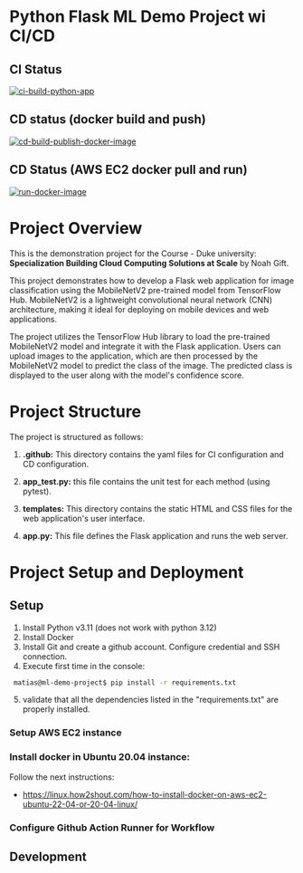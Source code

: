 # Python Flask ML Demo Project wi CI/CD

## CI Status

[![ci-build-python-app](https://github.com/matiaspakua/ml-demo-project/actions/workflows/python-app.yml/badge.svg?branch=main)](https://github.com/matiaspakua/ml-demo-project/actions/workflows/python-app.yml)

## CD status (docker build and push)

[![cd-build-publish-docker-image](https://github.com/matiaspakua/ml-demo-project/actions/workflows/docker-image.yml/badge.svg?branch=main)](https://github.com/matiaspakua/ml-demo-project/actions/workflows/docker-image.yml)

## CD Status (AWS EC2 docker pull and run)

[![run-docker-image](https://github.com/matiaspakua/ml-demo-project/actions/workflows/docker-run.yml/badge.svg?branch=main)](https://github.com/matiaspakua/ml-demo-project/actions/workflows/docker-run.yml)


# Project Overview

This is the demonstration project for the Course - Duke university: **Specialization Building Cloud Computing Solutions at Scale** by Noah Gift.

This project demonstrates how to develop a Flask web application for image classification using the MobileNetV2 pre-trained model from TensorFlow Hub. MobileNetV2 is a lightweight convolutional neural network (CNN) architecture, making it ideal for deploying on mobile devices and web applications.

The project utilizes the TensorFlow Hub library to load the pre-trained MobileNetV2 model and integrate it with the Flask application. Users can upload images to the application, which are then processed by the MobileNetV2 model to predict the class of the image. The predicted class is displayed to the user along with the model's confidence score.

# Project Structure

The project is structured as follows:

1. **.github:** This directory contains the yaml files for CI configuration and CD configuration.
    
2. **app_test.py:** this file contains the unit test for each method (using pytest).
    
3. **templates:** This directory contains the static HTML and CSS files for the web application's user interface.
    
4. **app.py:** This file defines the Flask application and runs the web server.
# Project Setup and Deployment

## Setup

1. Install Python v3.11 (does not work with python 3.12)
2. Install Docker
3. Install Git and create a github account. Configure credential and SSH connection.
4. Execute first time in the console:

```bash
 matias@ml-demo-project$ pip install -r requirements.txt 
```

5. validate that all the dependencies listed in the "requirements.txt" are properly installed.

### Setup AWS EC2 instance


### Install docker in Ubuntu 20.04 instance:

Follow the next instructions:
 - https://linux.how2shout.com/how-to-install-docker-on-aws-ec2-ubuntu-22-04-or-20-04-linux/

### Configure Github Action Runner for Workflow


## Development